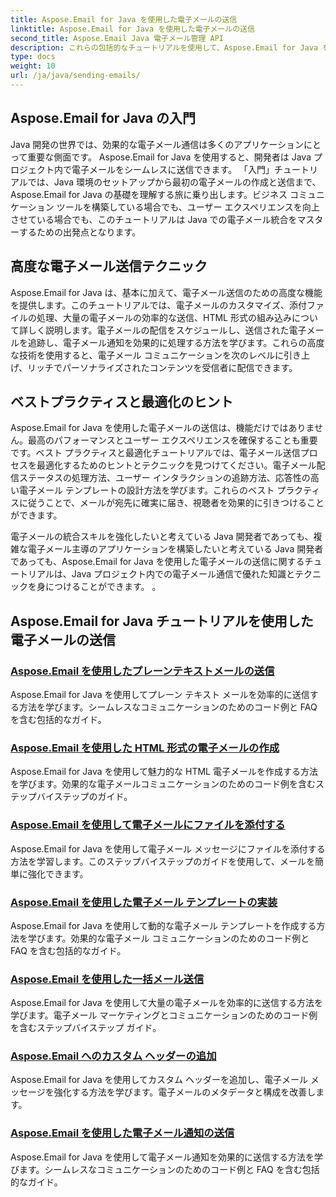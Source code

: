 ```yaml
---
title: Aspose.Email for Java を使用した電子メールの送信
linktitle: Aspose.Email for Java を使用した電子メールの送信
second_title: Aspose.Email Java 電子メール管理 API
description: これらの包括的なチュートリアルを使用して、Aspose.Email for Java を使用して電子メールを送信する技術をマスターしてください。楽にメールを作成して送信する方法を学びましょう。
type: docs
weight: 10
url: /ja/java/sending-emails/
---
```



## Aspose.Email for Java の入門

Java 開発の世界では、効果的な電子メール通信は多くのアプリケーションにとって重要な側面です。 Aspose.Email for Java を使用すると、開発者は Java プロジェクト内で電子メールをシームレスに送信できます。 「入門」チュートリアルでは、Java 環境のセットアップから最初の電子メールの作成と送信まで、Aspose.Email for Java の基礎を理解する旅に乗り出します。ビジネス コミュニケーション ツールを構築している場合でも、ユーザー エクスペリエンスを向上させている場合でも、このチュートリアルは Java での電子メール統合をマスターするための出発点となります。

## 高度な電子メール送信テクニック

Aspose.Email for Java は、基本に加えて、電子メール送信のための高度な機能を提供します。このチュートリアルでは、電子メールのカスタマイズ、添付ファイルの処理、大量の電子メールの効率的な送信、HTML 形式の組み込みについて詳しく説明します。電子メールの配信をスケジュールし、送信された電子メールを追跡し、電子メール通知を効果的に処理する方法を学びます。これらの高度な技術を使用すると、電子メール コミュニケーションを次のレベルに引き上げ、リッチでパーソナライズされたコンテンツを受信者に配信できます。

## ベストプラクティスと最適化のヒント

Aspose.Email for Java を使用した電子メールの送信は、機能だけではありません。最高のパフォーマンスとユーザー エクスペリエンスを確保することも重要です。ベスト プラクティスと最適化チュートリアルでは、電子メール送信プロセスを最適化するためのヒントとテクニックを見つけてください。電子メール配信ステータスの処理方法、ユーザー インタラクションの追跡方法、応答性の高い電子メール テンプレートの設計方法を学びます。これらのベスト プラクティスに従うことで、メールが宛先に確実に届き、視聴者を効果的に引きつけることができます。

電子メールの統合スキルを強化したいと考えている Java 開発者であっても、複雑な電子メール主導のアプリケーションを構築したいと考えている Java 開発者であっても、Aspose.Email for Java を使用した電子メールの送信に関するチュートリアルは、Java プロジェクト内での電子メール通信で優れた知識とテクニックを身につけることができます。 。

## Aspose.Email for Java チュートリアルを使用した電子メールの送信
### [Aspose.Email を使用したプレーンテキストメールの送信](./sending-plain-text-emails/)
Aspose.Email for Java を使用してプレーン テキスト メールを効率的に送信する方法を学びます。シームレスなコミュニケーションのためのコード例と FAQ を含む包括的なガイド。
### [Aspose.Email を使用した HTML 形式の電子メールの作成](./creating-html-formatted-emails/)
Aspose.Email for Java を使用して魅力的な HTML 電子メールを作成する方法を学びます。効果的な電子メールコミュニケーションのためのコード例を含むステップバイステップのガイド。
### [Aspose.Email を使用して電子メールにファイルを添付する](./attaching-files-to-emails-using-aspose-email/)
Aspose.Email for Java を使用して電子メール メッセージにファイルを添付する方法を学習します。このステップバイステップのガイドを使用して、メールを簡単に強化できます。
### [Aspose.Email を使用した電子メール テンプレートの実装](./implementing-email-templates/)
Aspose.Email for Java を使用して動的な電子メール テンプレートを作成する方法を学びます。効果的な電子メール コミュニケーションのためのコード例と FAQ を含む包括的なガイド。
### [Aspose.Email を使用した一括メール送信](./bulk-email-sending/)
Aspose.Email for Java を使用して大量の電子メールを効率的に送信する方法を学びます。電子メール マーケティングとコミュニケーションのためのコード例を含むステップバイステップ ガイド。
### [Aspose.Email へのカスタム ヘッダーの追加](./adding-custom-headers-in-aspose-email/)
Aspose.Email for Java を使用してカスタム ヘッダーを追加し、電子メール メッセージを強化する方法を学びます。電子メールのメタデータと構成を改善します。
### [Aspose.Email を使用した電子メール通知の送信](./sending-email-notifications/)
Aspose.Email for Java を使用して電子メール通知を効果的に送信する方法を学びます。シームレスなコミュニケーションのためのコード例と FAQ を含む包括的なガイド。